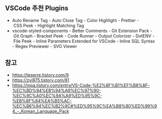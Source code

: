 ## VSCode 추천 Plugins
- Auto Rename Tag
- Auto Close Tag
- Color Highlight
- Prettier
- CSS Peek
- Highlight Matching Tag
- vscode-styled-components
- Better Comments
- Git Extension Pack
- Git Graph
- Bracket Peek
- Code Runner
- Output Colorizer
- DotENV
- File Peek
- Inline Parameters Extended for VSCode
- Inline SQL Syntax
- Regex Previewer
- SVG Viewer

## 참고
- https://teserre.tistory.com/9
- https://zvi975.tistory.com/81
- https://inpa.tistory.com/entry/VS-Code-%E2%8F%B1%EF%B8%8F-%EC%BD%94%EB%94%A9%EC%97%90-%EC%9C%A0%EC%9A%A9%ED%95%9C-%EB%8F%84%EA%B5%AC-%EC%B6%94%EC%B2%9C#%ED%95%9C%EA%B8%80%ED%99%94_-_Korean_Language_Pack
